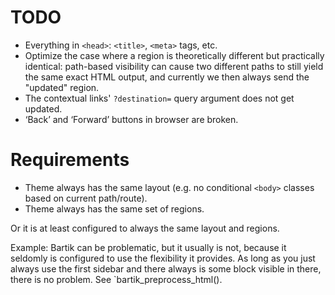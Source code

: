 # TODO

- Everything in `<head>`: `<title>`, `<meta>` tags, etc.
- Optimize the case where a region is theoretically different but practically identical: path-based visibility can cause two different paths to still yield the same exact HTML output, and currently we then always send the "updated" region.
- The contextual links' `?destination=` query argument does not get updated.
- ‘Back’ and ‘Forward’ buttons in browser are broken.


# Requirements

- Theme always has the same layout (e.g. no conditional `<body>` classes based on current path/route).
- Theme always has the same set of regions.

Or it is at least configured to always the same layout and regions.

Example: Bartik can be problematic, but it usually is not, because it seldomly is configured to use the flexibility it provides. As long as you just always use the first sidebar and there always is some block visible in there, there is no problem. See `bartik_preprocess_html().
